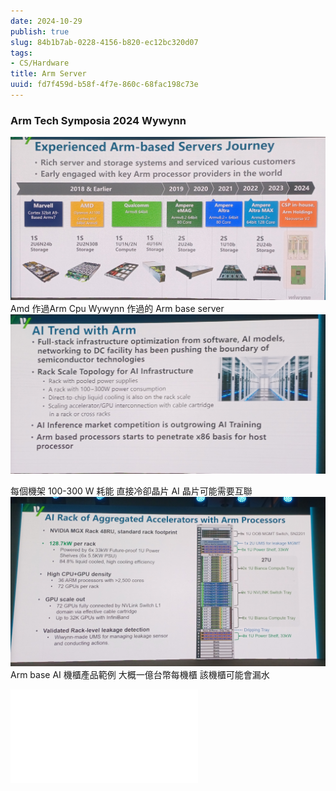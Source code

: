 ```yaml
---
date: 2024-10-29
publish: true
slug: 84b1b7ab-0228-4156-b820-ec12bc320d07
tags:
- CS/Hardware
title: Arm Server
uuid: fd7f459d-b58f-4f7e-860c-68fac198c73e
---
```

### Arm Tech Symposia 2024 Wywynn

![](../69ae5512-2918-414c-9647-f5afa66fa767.jpg)
Amd 作過Arm Cpu
Wywynn 作過的 Arm base server
![](../063be7a2-d89f-4f79-8168-23e63c77dc45.jpg)

每個機架 100-300 W 耗能
直接冷卻晶片
AI 晶片可能需要互聯
![](../4721b469-7260-43c7-bc1c-3fdee5237a4e.jpg)
Arm base AI 機櫃產品範例
大概一億台幣每機櫃
該機櫃可能會漏水

![Ampere](../849c7d8d-acce-43fc-9048-4e50087721a7.md)
